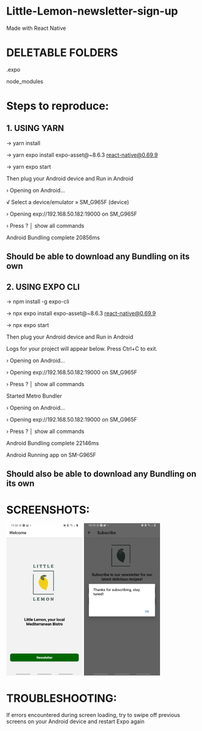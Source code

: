 # Little-Lemon-newsletter-sign-up
Made with React Native

# DELETABLE FOLDERS

.expo

node_modules


# Steps to reproduce:
## 1. USING YARN

-> yarn install

-> yarn expo install expo-asset@~8.6.3 react-native@0.69.9

-> yarn expo start

Then plug your Android device and Run in Android

› Opening on Android...

√ Select a device/emulator » SM_G965F (device)

› Opening exp://192.168.50.182:19000 on SM_G965F

› Press ? │ show all commands

Android Bundling complete 20856ms

## Should be able to download any Bundling on its own

## 2. USING EXPO CLI

-> npm install -g expo-cli

-> npx expo install expo-asset@~8.6.3 react-native@0.69.9

-> npx expo start

Then plug your Android device and Run in Android

Logs for your project will appear below. Press Ctrl+C to exit.

› Opening on Android...

› Opening exp://192.168.50.182:19000 on SM_G965F

› Press ? │ show all commands

Started Metro Bundler

› Opening on Android...

› Opening exp://192.168.50.182:19000 on SM_G965F

› Press ? │ show all commands

Android Bundling complete 22146ms

Android Running app on SM-G965F

## Should also be able to download any Bundling on its own

# SCREENSHOTS:

<img src="images/1.jpeg" alt="Screenshot 1" width="200" height="400"> <img src="images/2.jpeg" alt="Screenshot 2" width="200" height="400">



# TROUBLESHOOTING:

If errors encountered during screen loading, try to swipe off previous screens on your Android device and restart Expo again



